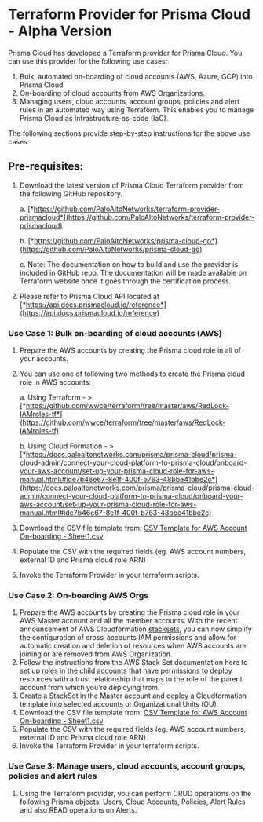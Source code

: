 # Terraform Provider for Prisma Cloud - Alpha Version

Prisma Cloud has developed a Terraform provider for Prisma Cloud. You
can use this provider for the following use cases:

1.  Bulk, automated on-boarding of cloud accounts (AWS, Azure, GCP) into
    Prisma Cloud
2.  On-boarding of cloud accounts from AWS Organizations.
3.  Managing users, cloud accounts, account groups, policies and alert
    rules in an automated way using Terraform. This enables you to
    manage Prisma Cloud as Infrastructure-as-code (IaC).

The following sections provide step-by-step instructions for the above
use cases.

## Pre-requisites:

1.  Download the latest version of Prisma Cloud Terraform provider from
    the following GitHub repository.

    a.  [*https://github.com/PaloAltoNetworks/terraform-provider-prismacloud*](https://github.com/PaloAltoNetworks/terraform-provider-prismacloud)

    b.  [*https://github.com/PaloAltoNetworks/prisma-cloud-go*](https://github.com/PaloAltoNetworks/prisma-cloud-go)

    c.  Note: The documentation on how to build and use the provider is
        included in GitHub repo. The documentation will be made
        available on Terraform website once it goes through the
        certification process.

2.  Please refer to Prisma Cloud API located at
    [*https://api.docs.prismacloud.io/reference*](https://api.docs.prismacloud.io/reference)

### Use Case 1: Bulk on-boarding of cloud accounts (AWS)

1.  Prepare the AWS accounts by creating the Prisma cloud role in all of
    your accounts.

2.  You can use one of following two methods to create the Prisma cloud
    role in AWS accounts:

    a.  Using Terraform -
        > [*https://github.com/wwce/terraform/tree/master/aws/RedLock-IAMroles-tf*](https://github.com/wwce/terraform/tree/master/aws/RedLock-IAMroles-tf)

    b.  Using Cloud Formation -
        > [*https://docs.paloaltonetworks.com/prisma/prisma-cloud/prisma-cloud-admin/connect-your-cloud-platform-to-prisma-cloud/onboard-your-aws-account/set-up-your-prisma-cloud-role-for-aws-manual.html\#ide7b46e67-8e1f-400f-b763-48bbe41bbe2c*](https://docs.paloaltonetworks.com/prisma/prisma-cloud/prisma-cloud-admin/connect-your-cloud-platform-to-prisma-cloud/onboard-your-aws-account/set-up-your-prisma-cloud-role-for-aws-manual.html#ide7b46e67-8e1f-400f-b763-48bbe41bbe2c)

3.  Download the CSV file template from: [CSV Template for AWS Account On-boarding - Sheet1.csv](https://github.com/PaloAltoNetworks/PrismaCloud_TF_BulkOnboarding_and_AWS_Orgs/blob/master/CSV%20Template%20for%20AWS%20Account%20On-boarding%20-%20Sheet1.csv)

4.  Populate the CSV with the required fields (eg. AWS account numbers,
    external ID and Prisma cloud role ARN)

5.  Invoke the Terraform Provider in your terraform scripts.

### Use Case 2: On-boarding AWS Orgs

1.  Prepare the AWS accounts by creating the Prisma cloud role in your AWS
    Master account and all the member accounts. With the recent announcement of
    AWS Cloudformation
    [stacksets](https://aws.amazon.com/blogs/aws/new-use-aws-cloudformation-stacksets-for-multiple-accounts-in-an-aws-organization/),
    you can now simplify the configuration of cross-accounts IAM
    permissions and allow for automatic creation and deletion of
    resources when AWS accounts are joining or are removed from AWS
    Organization.
2.  Follow the instructions from the AWS Stack Set documentation here to
    [set up roles in the child
    accounts](https://docs.aws.amazon.com/AWSCloudFormation/latest/UserGuide/stacksets-prereqs.html)
    that have permissions to deploy resources with a trust relationship
    that maps to the role of the parent account from which you're deploying from.
3.  Create a StackSet in the Master account and deploy a Cloudformation
    template into selected accounts or Organizational Units (OU).
4.  Download the CSV file template from: [CSV Template for AWS Account On-boarding - Sheet1.csv](https://github.com/PaloAltoNetworks/PrismaCloud_TF_BulkOnboarding_and_AWS_Orgs/blob/master/CSV%20Template%20for%20AWS%20Account%20On-boarding%20-%20Sheet1.csv)
5.  Populate the CSV with the required fields (eg. AWS account numbers,
    external ID and Prisma cloud role ARN)
6.  Invoke the Terraform Provider in your terraform scripts.

### Use Case 3: Manage users, cloud accounts, account groups, policies and alert rules

1.  Using the Terraform provider, you can perform CRUD operations on the
    following Prisma objects: Users, Cloud Accounts, Policies, Alert
    Rules and also READ operations on Alerts.
